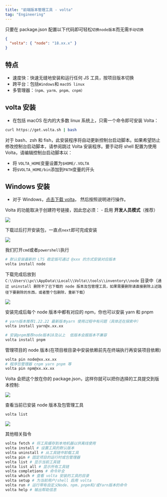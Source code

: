 ```yaml
---
title: "前端版本管理工具 - volta"
tag: "Engineering"
---
```


只要在 package.json 配置以下代码即可轻松`切换node版本`而无需`手动切换`

```json
{
  "volta": { "node": "18.xx.x" }
}
```

## 特点

- 速度快：快速无缝地安装和运行任何 JS 工具，按项目版本切换
- 跨平台：包括`Windows`和 `macOS linux`
- 多管理器：`（npm、yarm、pnpm、cnpm）`

## volta 安装

- 在包括 macOS 在内的大多数 linux 系统上，只需一个命令即可安装 Volta：

```bash
curl https://get.volta.sh | bash
```

对于 bash、zsh 和 fish，此安装程序将自动更新控制台启动脚本。如果希望防止修改控制台启动脚本，请参阅跳过 Volta 安装程序。要手动将 shell 配置为使用 Volta，请编辑控制台启动脚本以：

- 将 `VOLTA_HOME`变量设置为`$HOME/.VOLTA`
- 将`$VOLTA_HOME/bin`添加到`PATH`变量的开头

## Windows 安装

- 对于 Windows，[点击下载 volta](https://github.com/volta-cli/volta/releases/download/v1.1.1/volta-1.1.1-windows-x86_64.msi)， 然后按照说明进行操作。

Volta 的功能取决于创建符号链接，因此您必须： - 启用 **开发人员模式**（推荐）

![](../imgs/30/01.awebp)

下载过后打开安装包，一直点`next`即可完成安装

![](../imgs/30/02.awebp)

我们打开`cmd`或者`powershell`执行

```bash
# 默认安装最新的 LTS 稳定版可通过 @xxx 的方式安装对应版本
volta install node
```

下载完成后放到 `C:\\Users\\pc\\AppData\\Local\\Volta\\tools\\inventory\\node` 目录中（`通过 uninstall 删除不了已下载的 node 版本及包管理工具，如果需要删除请直接删除上述路径下要删除的东西，或者整个包删除，重新下载`）

![](../imgs/30/03.awebp)

安装完成后每个 node 版本中都有对应的 npm，你也可以安装 yarn 和 pnpm

```bash
# yarn版本推荐1.22.22 最新版本yarn 使用过程中有问题（具体还在探索中）
volta install yarn@x.xx.xx
```

```bash
# 安装pnpm推荐node版本18及以上  低版本会报版本不兼容
volta install pnpm
```

管理项目的 node 版本(在项目根目录中安装依赖前先在终端执行再安装项目依赖)

```bash
volta pin node@xx.xx.xx
# 程序包管理器 cnpm yarn pnpm 等
volta pin npm@xx.xx.xx
```

Volta 会把这个放在你的 package.json，这样你就可以把你选择的工具提交到版本控制:

![](../imgs/30/04.awebp)

查看当前已安装 node 版本及包管理工具

```bash
volta list
```

![](../imgs/30/05.awebp)

其他相关指令

```bash
volta fetch # 将工具缓存到本地机器以供离线使用
volta install # 设置工具的默认版本
volta uninstall # 从工具链中卸载工具
volta pin # 固定项目的运行时或包管理器
volta list # 显示当前工具链
volta list all # 显示所有工具链
volta completions # 命令补全
volta which # 查看 volta 安装的工具的目录
volta setup # 为当前用户/shell 启用 volta
volta run # 运行带有自定义Node、npm、pnpm和/或Yarn版本的命令
volta help # 输出帮助信息
```
